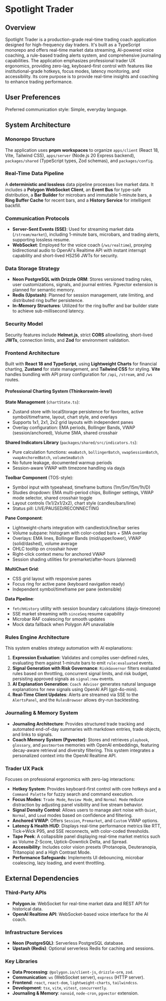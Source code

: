 # Spotlight Trader

## Overview

Spotlight Trader is a production-grade real-time trading coach application designed for high-frequency day traders. It's built as a TypeScript monorepo and offers real-time market data streaming, AI-powered voice coaching, a rule-based trading alerts system, and comprehensive journaling capabilities. The application emphasizes professional trader UX ergonomics, providing zero-lag, keyboard-first control with features like institutional-grade hotkeys, focus modes, latency monitoring, and accessibility. Its core purpose is to provide real-time insights and coaching to enhance trading performance.

## User Preferences

Preferred communication style: Simple, everyday language.

## System Architecture

### Monorepo Structure

The application uses **pnpm workspaces** to organize `apps/client` (React 18, Vite, Tailwind CSS), `apps/server` (Node.js 20 Express backend), `packages/shared` (TypeScript types, Zod schemas), and `packages/config`.

### Real-Time Data Pipeline

A **deterministic and lossless** data pipeline processes live market data. It includes a **Polygon WebSocket Client**, an **Event Bus** for type-safe distribution, a **Bar Builder** for microbars and immutable 1-minute bars, a **Ring Buffer Cache** for recent bars, and a **History Service** for intelligent backfill.

### Communication Protocols

- **Server-Sent Events (SSE)**: Used for streaming market data (`/stream/market`), including 1-minute bars, microbars, and trading alerts, supporting lossless resume.
- **WebSocket**: Employed for the voice coach (`/ws/realtime`), proxying bidirectional audio to OpenAI's Realtime API with instant interrupt capability and short-lived HS256 JWTs for security.

### Data Storage Strategy

- **Neon PostgreSQL with Drizzle ORM**: Stores versioned trading rules, user customizations, signals, and journal entries. Pgvector extension is planned for semantic memory.
- **Redis (Upstash)**: Planned for session management, rate limiting, and distributed ring buffer persistence.
- **In-Memory Structures**: Utilized for the ring buffer and bar builder state to achieve sub-millisecond latency.

### Security Model

Security features include **Helmet.js**, strict **CORS** allowlisting, short-lived **JWTs**, connection limits, and **Zod** for environment validation.

### Frontend Architecture

Built with **React 18 and TypeScript**, using **Lightweight Charts** for financial charting, **Zustand** for state management, and **Tailwind CSS** for styling. **Vite** handles bundling with API proxy configuration for `/api`, `/stream`, and `/ws` routes.

#### Professional Charting System (Thinkorswim-level)

**State Management** (`chartState.ts`):

- Zustand store with localStorage persistence for favorites, active symbol/timeframe, layout, chart style, and overlays
- Supports 1x1, 2x1, 2x2 grid layouts with independent panes
- Overlay configuration: EMA periods, Bollinger Bands, VWAP (session/anchored), Volume SMA, shared crosshair

**Shared Indicators Library** (`packages/shared/src/indicators.ts`):

- Pure calculation functions: `emaBatch`, `bollingerBatch`, `vwapSessionBatch`, `vwapAnchoredBatch`, `volumeSmaBatch`
- No future leakage, documented warmup periods
- Session-aware VWAP with timezone handling via dayjs

**Toolbar Component** (TOS-style):

- Symbol input with typeahead, timeframe buttons (1m/5m/15m/1h/D)
- Studies dropdown: EMA multi-period chips, Bollinger settings, VWAP mode selector, shared crosshair toggle
- Layout controls (1x1/2x1/2x2), chart style (candles/bars/line)
- Status pill: LIVE/PAUSED/RECONNECTING

**Pane Component**:

- Lightweight-charts integration with candlestick/line/bar series
- Volume subpane: histogram with color-coded bars + SMA overlay
- Overlays: EMA lines, Bollinger Bands (mid/upper/lower), VWAP (solid/dashed), volume average
- OHLC tooltip on crosshair hover
- Right-click context menu for anchored VWAP
- Session shading utilities for premarket/after-hours (planned)

**MultiChart Grid**:

- CSS grid layout with responsive panes
- Focus ring for active pane (keyboard navigation ready)
- Independent symbol/timeframe per pane (extensible)

**Data Pipeline**:

- `fetchHistory` utility with session boundary calculations (dayjs-timezone)
- SSE market streaming with `sinceSeq` resume capability
- Microbar RAF coalescing for smooth updates
- Mock data fallback when Polygon API unavailable

### Rules Engine Architecture

This system enables strategy automation with AI explanations:

1.  **Expression Evaluation**: Validates and compiles user-defined rules, evaluating them against 1-minute bars to emit `rule:evaluated` events.
2.  **Signal Generation with Risk Governance**: `RiskGovernor` filters evaluated rules based on throttling, concurrent signal limits, and risk budget, persisting approved signals as `signal:new` events.
3.  **AI Explanation Generation**: `Coach Advisor` generates natural language explanations for new signals using OpenAI API (gpt-4o-mini).
4.  **Real-Time Client Updates**: Alerts are streamed via SSE to the `AlertsPanel`, and the `RulesBrowser` allows dry-run backtesting.

### Journaling & Memory System

- **Journaling Architecture**: Provides structured trade tracking and automated end-of-day summaries with markdown entries, trade objects, and links to signals.
- **Coach Memory System (Pgvector)**: Stores and retrieves `playbook`, `glossary`, and `postmortem` memories with OpenAI embeddings, featuring decay-aware retrieval and diversity filtering. This system integrates a personalized context into the OpenAI Realtime API.

### Trader UX Pack

Focuses on professional ergonomics with zero-lag interactions:

- **Hotkey System**: Provides keyboard-first control with core hotkeys and a `Command Palette` for fuzzy search and command execution.
- **Focus Modes**: `Trade Mode`, `Review Mode`, and `Normal Mode` reduce distraction by adjusting panel visibility and live stream behavior.
- **Signal Density Control**: Allows users to manage alert noise with `Quiet`, `Normal`, and `Loud` modes based on confidence and filtering.
- **Anchored VWAP**: Offers `Session`, `Premarket`, and `Custom` VWAP options.
- **Latency & Health HUD**: Displays real-time performance metrics like RTT, Tick→Wick P95, and SSE reconnects, with color-coded thresholds.
- **Tape Peek**: A collapsible panel displaying real-time market metrics such as Volume Z-Score, Uptick–Downtick Delta, and Spread.
- **Accessibility**: Includes color vision presets (Protanopia, Deuteranopia, Tritanopia) and a High Contrast Mode.
- **Performance Safeguards**: Implements UI debouncing, microbar coalescing, lazy loading, and event throttling.

## External Dependencies

### Third-Party APIs

- **Polygon.io**: WebSocket for real-time market data and REST API for historical data.
- **OpenAI Realtime API**: WebSocket-based voice interface for the AI coach.

### Infrastructure Services

- **Neon (PostgreSQL)**: Serverless PostgreSQL database.
- **Upstash (Redis)**: Optional serverless Redis for caching and sessions.

### Key Libraries

- **Data Processing**: `@polygon.io/client-js`, `drizzle-orm`, `zod`.
- **Communication**: `ws` (WebSocket server), `express` (HTTP server).
- **Frontend**: `react`, `react-dom`, `lightweight-charts`, `tailwindcss`.
- **Development**: `tsx`, `vite`, `vitest`, `concurrently`.
- **Journaling & Memory**: `nanoid`, `node-cron`, `pgvector` extension.
